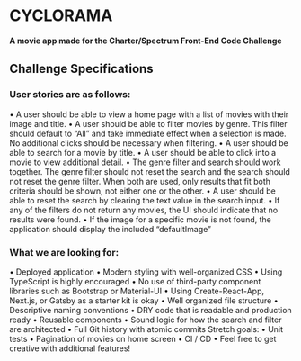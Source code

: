 # CYCLORAMA

 **A movie app made for the Charter/Spectrum Front-End Code Challenge**

## Challenge Specifications

### User stories are as follows:

• A user should be able to view a home page with a list of movies with their image and title.
• A user should be able to filter movies by genre. This filter should default to “All” and take immediate effect
when a selection is made. No additional clicks should be necessary when filtering.
• A user should be able to search for a movie by title.
• A user should be able to click into a movie to view additional detail.
• The genre filter and search should work together. The genre filter should not reset the search and the search
should not reset the genre filter. When both are used, only results that fit both criteria should be shown, not
either one or the other.
• A user should be able to reset the search by clearing the text value in the search input.
• If any of the filters do not return any movies, the UI should indicate that no results were found.
• If the image for a specific movie is not found, the application should display the included “defaultImage”

### What we are looking for:

• Deployed application
• Modern styling with well-organized CSS
• Using TypeScript is highly encouraged
• No use of third-party component libraries such as Bootstrap or Material-UI
• Using Create-React-App, Next.js, or Gatsby as a starter kit is okay
• Well organized file structure
• Descriptive naming conventions
• DRY code that is readable and production ready
• Reusable components
• Sound logic for how the search and filter are architected
• Full Git history with atomic commits
Stretch goals:
• Unit tests
• Pagination of movies on home screen
• CI / CD
• Feel free to get creative with additional features!